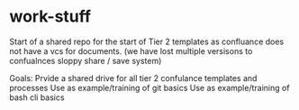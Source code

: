 # work-stuff
Start of a shared repo for the start of Tier 2 templates as confluance does not have a vcs for documents. (we have lost multiple versisons to confualnces sloppy share / save system)

Goals:   Prvide a shared drive for all tier 2 confulance templates and processes
        Use as example/training of git basics
        Use as example/training of bash cli basics

